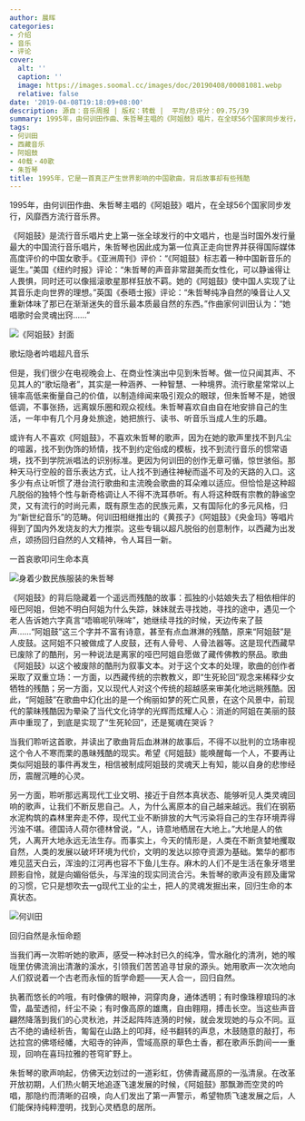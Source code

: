 ```yaml
---
author: 晨晖
categories:
- 介绍
- 音乐
- 评论
cover:
  alt: ''
  caption: ''
  image: https://images.soomal.cc/images/doc/20190408/00081081.webp
  relative: false
date: '2019-04-08T19:18:09+08:00'
description: 源自：音乐周报 | 版权：转载 |  平均/总评分：09.75/39
summary: 1995年，由何训田作曲、朱哲琴主唱的《阿姐鼓》唱片，在全球56个国家同步发行，风靡西方流行音乐界。《阿姐鼓》是流行音乐唱片史上第一张全球发行的中文唱片，也是当时国外发行量最大的中国流行音乐唱片……
tags:
- 何训田
- 西藏音乐
- 阿姐鼓
- 40载・40歌
- 朱哲琴
title: 1995年，它是一首真正产生世界影响的中国歌曲，背后故事却有些残酷
---
```


1995年，由何训田作曲、朱哲琴主唱的《阿姐鼓》唱片，在全球56个国家同步发行，风靡西方流行音乐界。

《阿姐鼓》是流行音乐唱片史上第一张全球发行的中文唱片，也是当时国外发行量最大的中国流行音乐唱片，朱哲琴也因此成为第一位真正走向世界并获得国际媒体高度评价的中国女歌手。《亚洲周刊》评价：“《阿姐鼓》标志着一种中国新音乐的诞生。”美国《纽约时报》评论：“朱哲琴的声音非常甜美而女性化，可以静谧得让人畏惧，同时还可以像摇滚歌星那样狂放不羁。她的《阿姐鼓》使中国人实现了让其音乐走向世界的理想。”英国《泰晤士报》评论：“朱哲琴纯净自然的嗓音让人又重新体味了那已在渐渐迷失的音乐最本质最自然的东西。”作曲家何训田认为：“她唱歌时会灵魂出窍……”

![《阿姐鼓》封面](https://images.soomal.cc/images/doc/20190408/00081079.webp)





歌坛隐者吟唱超凡音乐

但是，我们很少在电视晚会上、在商业性演出中见到朱哲琴。做一位只闻其声、不见其人的“歌坛隐者”，其实是一种涵养、一种智慧、一种境界。流行歌星常常以上镜率高低来衡量自己的价值，以制造绯闻来吸引观众的眼球，但朱哲琴不是，她很低调，不事张扬，远离娱乐圈和观众视线。朱哲琴喜欢自由自在地安排自己的生活，一年中有几个月身处旅途，她把旅行、读书、听音乐当成人生的乐趣。

或许有人不喜欢《阿姐鼓》，不喜欢朱哲琴的歌声，因为在她的歌声里找不到凡尘的喧嚣，找不到伪饰的矫情，找不到约定俗成的模板，找不到流行音乐的惯常语境，找不到学院派唱法的识别标准。更因为何训田的创作无章可循，惊世骇俗。那种天马行空般的音乐表达方式，让人找不到通往神秘而遥不可及的天路的入口。这多少有点让听惯了港台流行歌曲和主流晚会歌曲的耳朵难以适应。但恰恰是这种超凡脱俗的独特个性与新奇格调让人不得不洗耳恭听。有人将这种既有宗教的静谧空灵，又有流行的时尚元素，既有原生态的民族元素，又有国际化的多元风格，归为“新世纪音乐”的范畴。何训田相继推出的《黄孩子》《阿姐鼓》《央金玛》等唱片得到了国内外发烧友的大力推崇。这些专辑以超凡脱俗的创意制作，以西藏为出发点，颂扬回归自然的人文精神，令人耳目一新。

一首哀歌叩问生命本真

![身着少数民族服装的朱哲琴](https://images.soomal.cc/images/doc/20120110/00016101_01.webp)





《阿姐鼓》的背后隐藏着一个遥远而残酷的故事：孤独的小姑娘失去了相依相伴的哑巴阿姐，但她不明白阿姐为什么失踪，妹妹就去寻找她，寻找的途中，遇见一个老人告诉她六字真言“唔嘛呢叭咪哞”，她继续寻找的时候，天边传来了鼓声……“阿姐鼓”这三个字并不富有诗意，甚至有点血淋淋的残酷，原来“阿姐鼓”是人皮鼓。这阿姐不只被做成了人皮鼓，还有人骨号、人骨法器等。这是现代西藏早已废除了的酷刑，另一种说法是离家的哑巴阿姐自愿做了藏传佛教的祭品。歌曲《阿姐鼓》以这个被废除的酷刑为叙事文本。对于这个文本的处理，歌曲的创作者采取了双重立场：一方面，以西藏传统的宗教教义，即“生死轮回”观念来稀释少女牺牲的残酷；另一方面，又以现代人对这个传统的超越感来审美化地远眺残酷。因此，“阿姐鼓”在歌曲中幻化出的是一个绚丽如梦的死亡风景，在这个风景中，前现代的蒙昧残酷因为晕染了当代文化诗学的光辉而炫耀人心：消逝的阿姐在美丽的鼓声中重现了，到底是实现了“生死轮回”，还是冤魂在哭诉？

当我们聆听这首歌，并读出了歌曲背后血淋淋的故事后，不得不以批判的立场审视这个令人不寒而栗的愚昧残酷的现实。希望《阿姐鼓》能唤醒每一个人，不要再让类似阿姐鼓的事件再发生，相信被制成阿姐鼓的灵魂天上有知，能以自身的悲惨经历，震醒沉睡的心灵。 

另一方面，聆听那远离现代工业文明、接近于自然本真状态、能够听见人类灵魂回响的歌声，让我们不断反思自己。人，为什么离原本的自己越来越远。我们在钢筋水泥构筑的森林里奔走不停，现代工业不断排放的大气污染将自己的生存环境弄得污浊不堪。德国诗人荷尔德林曾说，“人，诗意地栖居在大地上。”大地是人的依凭，人离开大地永远无法生存。而事实上，今天的情形是，人类在不断贪婪地攫取自然，人类的发展以破坏环境为代价，文明的发达以掠夺资源为基础。繁华的都市难见蓝天白云，浑浊的江河再也容不下鱼儿生存。麻木的人们不是生活在象牙塔里顾影自怜，就是向媚俗低头，与浑浊的现实同流合污。朱哲琴的歌声没有顾及庸常的习惯，它只是想吹去一g现代工业的尘土，把人的灵魂发掘出来，回归生命的本真状态。

![何训田](https://images.soomal.cc/images/doc/20190408/00081080.webp)





回归自然是永恒命题

当我们再一次聆听她的歌声，感受一种冰封已久的纯净，雪水融化的清冽，她的喉咙里仿佛流淌出清澈的溪水，引领我们苦苦追寻甘泉的源头。她用歌声一次次地向人们叙说着一个古老而永恒的哲学命题――天人合一，回归自然。

执著而悠长的吟哦，有时像佛的眼神，洞穿肉身，通体透明；有时像珠穆琅玛的冰雪，晶莹透彻，纤尘不染；有时像高原的雄鹰，自由翱翔，搏击长空。当这些声音翩然降落到我们的心灵秋池，并泛起阵阵涟漪的时候，就会发现她的与众不同。亘古不绝的诵经祈告，匍匐在山路上的叩拜，经书翻转的声息，木鼓随意的敲打，布达拉宫的佛塔经幡，大昭寺的钟声，雪域高原的草色土香，都在歌声乐韵间一一重现，回响在喜玛拉雅的苍穹旷野上。

朱哲琴的歌声响起，仿佛天边划过的一道彩虹，仿佛青藏高原的一泓清泉。在改革开放初期，人们热火朝天地追逐飞速发展的时候，《阿姐鼓》那飘渺而空灵的吟唱，那隐约而清晰的召唤，向人们发出了第一声警示，希望物质飞速发展之后，人们能保持纯粹澄明，找到心灵栖息的居所。